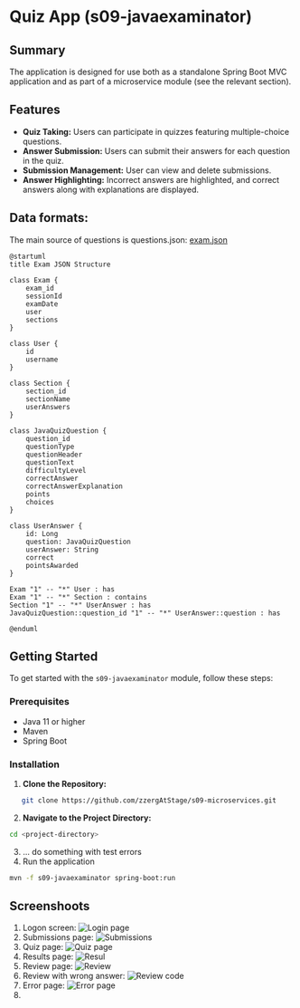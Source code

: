 # Quiz App (s09-javaexaminator)
 ## Summary
The application is designed for use both as a standalone Spring Boot MVC application and as part of a microservice module (see the relevant section).
## Features
- **Quiz Taking:** Users can participate in quizzes featuring multiple-choice questions.
- **Answer Submission:** Users can submit their answers for each question in the quiz.
- **Submission Management:** User can view and delete submissions.
- **Answer Highlighting:** Incorrect answers are highlighted, and correct answers along with explanations are displayed.

## Data formats:
The main source of questions is questions.json:
[exam.json](./data/exam.json)
```plantuml
@startuml
title Exam JSON Structure

class Exam {
    exam_id
    sessionId
    examDate
    user
    sections
}

class User {
    id
    username
}

class Section {
    section_id
    sectionName
    userAnswers
}

class JavaQuizQuestion {
    question_id
    questionType
    questionHeader
    questionText
    difficultyLevel
    correctAnswer
    correctAnswerExplanation
    points
    choices
}

class UserAnswer {
    id: Long
    question: JavaQuizQuestion
    userAnswer: String
    correct
    pointsAwarded
}

Exam "1" -- "*" User : has
Exam "1" -- "*" Section : contains
Section "1" -- "*" UserAnswer : has
JavaQuizQuestion::question_id "1" -- "*" UserAnswer::question : has

@enduml
```

## Getting Started

To get started with the `s09-javaexaminator` module, follow these steps:

### Prerequisites
- Java 11 or higher
- Maven
- Spring Boot

### Installation

1. **Clone the Repository:**
```bash
   git clone https://github.com/zzergAtStage/s09-microservices.git
```

2. **Navigate to the Project Directory:**  
```bash
cd <project-directory>
```
3. ... do something with test errors
4. Run the application
```bash
mvn -f s09-javaexaminator spring-boot:run
```

## Screenshoots
1. Logon screen:
![Login page](./docs/images/logon.png)
2. Submissions page:
![Submissions](./docs/images/submissions.png)
3. Quiz page:
![Quiz page](./docs/images/quiz-question.png)
4. Results page:
![Resul](./docs/images/result.png)
6. Review page:
![Review](./docs/images/review-page.png)
6. Review with wrong answer:
![Review code](./docs/images/review-wrong-code.png)
7. Error page:
![Error page](./docs/images/error-page.png)
5. 